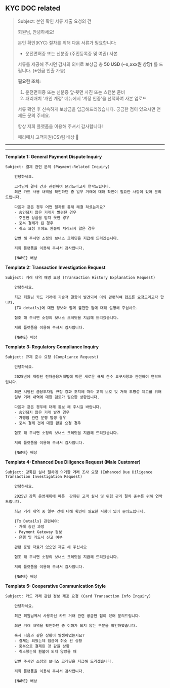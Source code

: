 ## KYC DOC related
>
> Subject: 본인 확인 서류 제출 요청의 건
> 
> 회원님, 안녕하세요!
>
> 본인 확인(KYC) 절차를 위해 다음 서류가 필요합니다:
> * 운전면허증 또는 신분증 (주민등록증 및 여권) 사본
> 
> 서류를 제공해 주시면 감사의 의미로 보상금 총 **50 USD (~x,xxx원 상당)** 를 드립니다. (※현금 인출 가능)
>
> **필요한 조치:**
> 1. 운전면허증 또는 신분증 앞·뒷면 사진 또는 스캔본 준비
> 2. 패리매치 '개인 계정' 메뉴에서 '계정 인증'을 선택하여 사본 업로드 
> 
> 서류 확인 후 신속하게 보상금을 입금해드리겠습니다.
> 궁금한 점이 있으시면 언제든 문의 주세요.
>
> 항상 저희 플랫폼을 이용해 주셔서 감사합니다!
>
> 패리매치 고객지원(CS)팀 배상 :bow:

---


---
**Template 1: General Payment Dispute Inquiry**

	Subject: 결제 관련 문의 (Payment-Related Inquiry)

		안녕하세요.

		고객님께 결제 건과 관련하여 문의드리고자 연락드립니다.
		최근 카드 사용 내역을 확인하던 중 일부 거래에 대해 확인이 필요한 사항이 있어 문의드립니다.

		다음과 같은 경우 어떤 절차를 통해 해결 하셨는지요?
		- 승인되지 않은 거래가 발견된 경우  
		- 주문한 상품을 받지 못한 경우    
		- 중복 결제가 된 경우  
		- 취소 요청 후에도 환불이 처리되지 않은 경우

		답변 해 주시면 소정의 보너스 크레딧을 지급해 드리겠습니다.

		저희 플랫폼을 이용해 주셔서 감사합니다.

		{NAME} 배상


**Template 2: Transaction Investigation Request**

	Subject: 거래 내역 해명 요청 (Transaction History Explanation Request)  
		
		안녕하세요.

		최근 회원님 카드 거래에 기술적 결함이 발견되어 이와 관련하여 협조를 요청드리고자 합니다. 
  		{TX details}에 대한 정보와 함께 불편한 점에 대해 설명해 주십시오.

		협조 해 주시면 소정의 보너스 크레딧을 지급해 드리겠습니다.

		저희 플랫폼을 이용해 주셔서 감사합니다.

		{NAME} 배상  


**Template 3: Regulatory Compliance Inquiry** 

	Subject: 규제 준수 요청 (Compliance Request)

		안녕하세요.

		2025년에 개정된 전자금융거래법에 따른 새로운 규제 준수 요구사항과 관련하여 연락드립니다.

		최근 시행된 금융투자업 규정 강화 조치에 따라 고객 보호 및 거래 투명성 제고를 위해   
		일부 거래 내역에 대한 검토가 필요한 상황입니다.

		다음과 같은 경우에 대해 통보 해 주시길 바랍니다.
		- 승인되지 않은 거래 발견 경우  
		- 가맹점 관련 분쟁 발생 경우  
		- 중복 결제 건에 대한 환불 요청 경우

		협조 해 주시면 소정의 보너스 크레딧을 지급해 드리겠습니다.

		저희 플랫폼을 이용해 주셔서 감사합니다.

		{NAME} 배상


**Template 4: Enhanced Due Diligence Request (Male Customer)**

	Subject: 강화된 실사 절차에 의거한 거래 조사 요청 (Enhanced Due Diligence Transaction Investigation Request)

		안녕하세요.

		2025년 감독 운영계획에 따른  강화된 고객 실사 및 위험 관리 절차 준수를 위해 연락드립니다.

		최근 거래 내역 중 일부 건에 대해 확인이 필요한 사항이 있어 문의드립니다.

		{Tx Details} 관련하여:  
		- 거래 승인 과정  
		- Payment Gateway 정보  
		- 은행 및 카드사 신고 여부

		관련 증빙 자료가 있으면 제출 해 주십시오

		협조 해 주시면 소정의 보너스 크레딧을 지급해 드리겠습니다.

		저희 플랫폼을 이용해 주셔서 감사합니다.

		{NAME} 배상


**Template 5: Cooperative Communication Style** 

	Subject: 카드 거래 관련 정보 제공 요청 (Card Transaction Info Inquiry)

		안녕하세요.

		최근 회원님께서 사용하신 카드 거래 관련 궁금한 점이 있어 문의드립니다.

		최근 거래 내역을 확인하던 중 이해가 되지 않는 부분을 확인하였습니다.

		혹시 다음과 같은 상황이 발생하였는지요?
		- 결제는 되었는데 입금이 취소 된 상황  
  		- 중복으로 결제된 것 같을 상황  
		- 취소했는데 환불이 되지 않았을 때

		답변 주시면 소정의 보너스 크레딧을 지급해 드리겠습니다.

		저희 플랫폼을 이용해 주셔서 감사합니다.

		{NAME} 배상
